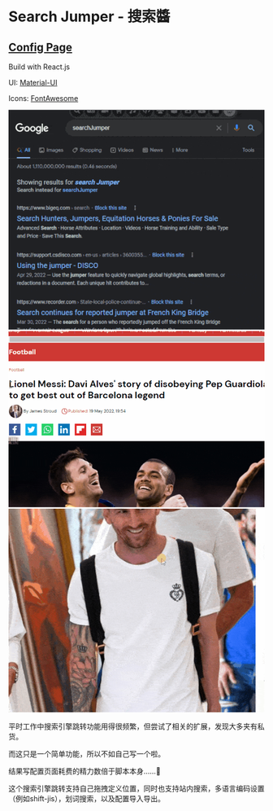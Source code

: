 # Search Jumper - 搜索醬

## [Config Page](https://hoothin.github.io/SearchJumper/)

Build with React.js

UI: [Material-UI](https://mui.com/)

Icons: [FontAwesome](https://fontawesome.com/)

![demo1](demo1.gif)
![demo3](demo3.gif)
![demo2](demo2.gif)

平时工作中搜索引擎跳转功能用得很频繁，但尝试了相关的扩展，发现大多夹有私货。

而这只是一个简单功能，所以不如自己写一个啦。

结果写配置页面耗费的精力数倍于脚本本身……🤦‍

这个搜索引擎跳转支持自己拖拽定义位置，同时也支持站内搜索，多语言编码设置（例如shift-jis），划词搜索，以及配置导入导出。

